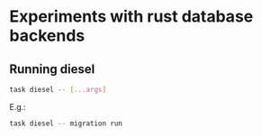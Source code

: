 # Experiments with rust database backends

## Running diesel

```sh
task diesel -- [...args]
```

E.g.:

```sh
task diesel -- migration run
```
